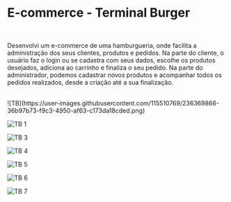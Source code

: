 <h1>E-commerce - Terminal Burger</h1>
<br>
<p>Desenvolvi um e-commerce de uma hamburgueria, onde facilita a administração dos seus clientes, produtos e pedidos. Na parte do cliente, o usuário faz o login ou se cadastra com seus dados, escolhe os produtos desejados, adiciona ao carrinho e finaliza o seu pedido. Na parte do administrador, podemos cadastrar novos produtos e acompanhar todos os pedidos realizados, desde a criação até a sua finalização.</p>
<br>
![TB](https://user-images.githubusercontent.com/115510769/236369866-36b97b73-f9c3-4950-af63-c173da18cded.png)

![TB 1](https://user-images.githubusercontent.com/115510769/236369883-f33e6f77-4ac3-44d6-bda8-ae4e5c9fdccc.png)

![TB 3](https://user-images.githubusercontent.com/115510769/236369913-02886bba-f02f-48f4-8c07-c81603e92c54.png)

![TB 4](https://user-images.githubusercontent.com/115510769/236369922-e2b93dd7-8a6c-49c5-8b40-7ea8b0b582da.png)

![TB 5](https://user-images.githubusercontent.com/115510769/236369930-269f136c-fa01-493b-a347-b06520563d02.png)

![TB 6](https://user-images.githubusercontent.com/115510769/236369939-2c0e6a90-ea32-4c24-97c9-9d35e153b7a1.png)

![TB 7](https://user-images.githubusercontent.com/115510769/236369954-a1b149a1-51ac-4dc1-81f1-165973212c48.png)
